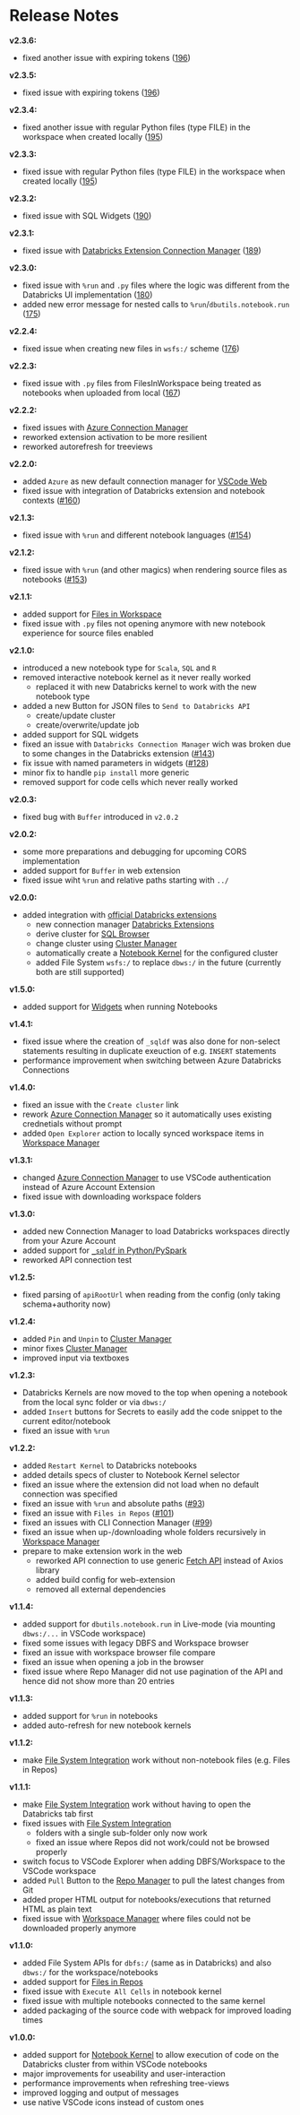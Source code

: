 # Release Notes

**v2.3.6:**
- fixed another issue with expiring tokens ([196](/../../issues/196))

**v2.3.5:**
- fixed issue with expiring tokens ([196](/../../issues/196))

**v2.3.4:**
- fixed another issue with regular Python files (type FILE) in the workspace when created locally ([195](/../../issues/195))

**v2.3.3:**
- fixed issue with regular Python files (type FILE) in the workspace when created locally ([195](/../../issues/195))

**v2.3.2:**
- fixed issue with SQL Widgets ([190](/../../issues/190))

**v2.3.1:**
- fixed issue with [Databricks Extension Connection Manager](README.md/#setup-and-configuration-databricks-extension-connection-manager) ([189](/../../issues/189))

**v2.3.0:**
- fixed issue with `%run` and `.py` files where the logic was different from the Databricks UI implementation ([180](/../../issues/180))
- added new error message for nested calls to `%run`/`dbutils.notebook.run` ([175](/../../issues/175))

**v2.2.4:**
- fixed issue when creating new files in `wsfs:/` scheme ([176](/../../issues/176))

**v2.2.3:**
- fixed issue with `.py` files from FilesInWorkspace being treated as notebooks when uploaded from local ([167](/../../issues/167))

**v2.2.2:**
- fixed issues with [Azure Connection Manager](README.md/#setup-and-configuration-azure-connection-manager)
- reworked extension activation to be more resilient
- reworked autorefresh for treeviews

**v2.2.0:**
- added `Azure` as new default connection manager for [VSCode Web](https://vscode.dev)
- fixed issue with integration of Databricks extension and notebook contexts ([#160](/../../issues/160))

**v2.1.3:**
- fixed issue with `%run` and different notebook languages ([#154](/../../issues/154))

**v2.1.2:**
- fixed issue with `%run` (and other magics) when rendering source files as notebooks ([#153](/../../issues/153))

**v2.1.1:**
- added support for [Files in Workspace](https://docs.databricks.com/files/workspace.html)
- fixed issue with `.py` files not opening anymore with new notebook experience for source files enabled

**v2.1.0:**
- introduced a new notebook type for `Scala`, `SQL` and `R`
- removed interactive notebook kernel as it never really worked
  - replaced it with new Databricks kernel to work with the new notebook type
- added a new Button for JSON files to `Send to Databricks API`
  - create/update cluster
  - create/overwrite/update job
- added support for SQL widgets
- fixed an issue with `Databricks Connection Manager` wich was broken due to some changes in the Databricks extension ([#143](/../../issues/143))
- fix issue with named parameters in widgets ([#128](/../../issues/128))
- minor fix to handle `pip install` more generic
- removed support for code cells which never really worked

**v2.0.3:**
- fixed bug with `Buffer` introduced in `v2.0.2`

**v2.0.2:**
- some more preparations and debugging for upcoming CORS implementation
- added support for `Buffer` in web extension
- fixed issue wiht `%run` and relative paths starting with `../`

**v2.0.0:**
- added integration with [official Databricks extensions](https://marketplace.visualstudio.com/items?itemName=databricks.databricks)
  - new connection manager [Databricks Extensions](README.md/#setup-and-configuration-databricks-extension-connection-manager)
  - derive cluster for [SQL Browser](README.md/#sql-browser)
  - change cluster using [Cluster Manager](README.md/#cluster-manager)
  - automatically create a [Notebook Kernel](README.md/#notebook-kernel) for the configured cluster
  - added File System `wsfs:/` to replace `dbws:/` in the future (currently both are still supported)

**v1.5.0:**
- added support for [Widgets](README.md/#widgets) when running Notebooks

**v1.4.1:**
- fixed issue where the creation of `_sqldf` was also done for non-select statements resulting in duplicate exeuction of e.g. `INSERT` statements
- performance improvement when switching between Azure Databricks Connections

**v1.4.0:**
- fixed an issue with the `Create cluster` link
- rework [Azure Connection Manager](README.md/#setup-and-configuration-azure-connection-manager) so it automatically uses existing crednetials without prompt
- added `Open Explorer` action to locally synced workspace items in [Workspace Manager](README.md/#workspace-manager)

**v1.3.1:**
- changed [Azure Connection Manager](README.md/#setup-and-configuration-azure-connection-manager) to use VSCode authentication instead of Azure Account Extension
- fixed issue with downloading workspace folders

**v1.3.0:**
- added new Connection Manager to load Databricks workspaces directly from your Azure Account
- added support for [`_sqldf` in Python/PySpark](https://docs.databricks.com/notebooks/notebooks-use.html#implicit-sql-df)
- reworked API connection test

**v1.2.5:**
- fixed parsing of `apiRootUrl` when reading from the config (only taking schema+authority now)

**v1.2.4:**
- added `Pin` and `Unpin` to [Cluster Manager](README.md/#cluster-manager)
- minor fixes [Cluster Manager](README.md/#cluster-manager)
- improved input via textboxes

**v1.2.3:**
- Databricks Kernels are now moved to the top when opening a notebook from the local sync folder or via `dbws:/`
- added `Insert` buttons for Secrets to easily add the code snippet to the current editor/notebook
- fixed an issue with `%run`

**v1.2.2:**
- added `Restart Kernel` to Databricks notebooks
- added details specs of cluster to Notebook Kernel selector
- fixed an issue where the extension did not load when no default connection was specified
- fixed an issue with `%run` and absolute paths ([#93](/../../issues/93))
- fixed an issue with `Files in Repos` ([#101](/../../issues/101))
- fixed an issues with CLI Connection Manager ([#99](/../../issues/99))
- fixed an issue when up-/downloading whole folders recursively in [Workspace Manager](README.md/#workspace-manager)
- prepare to make extension work in the web
  - reworked API connection to use generic [Fetch API](https://developer.mozilla.org/en-US/docs/Web/API/Fetch_API) instead of Axios library
  - added build config for web-extension
  - removed all external dependencies

**v1.1.4:**
- added support for `dbutils.notebook.run` in Live-mode (via mounting `dbws:/...` in VSCode workspace)
- fixed some issues with legacy DBFS and Workspace browser
- fixed an issue with workspace browser file compare
- fixed an issue when opening a job in the browser
- fixed issue where Repo Manager did not use pagination of the API and hence did not show more than 20 entries

**v1.1.3:**
- added support for `%run` in notebooks
- added auto-refresh for new notebook kernels

**v1.1.2:**
- make [File System Integration](README.md/#file-system-integration) work without non-notebook files (e.g. Files in Repos)

**v1.1.1:**
- make [File System Integration](README.md/#file-system-integration) work without having to open the Databricks tab first
- fixed issues with [File System Integration](README.md/#file-system-integration)
  - folders with a single sub-folder only now work
  - fixed an issue where Repos did not work/could not be browsed properly
- switch focus to VSCode Explorer when adding DBFS/Workspace to the VSCode workspace
- added `Pull` Button to the [Repo Manager](README.md/#repo-manager) to pull the latest changes from Git
- added proper HTML output for notebooks/executions that returned HTML as plain text
- fixed issue with [Workspace Manager](README.md/#workspace-manager) where files could not be downloaded properly anymore

**v1.1.0:**
- added File System APIs for `dbfs:/` (same as in Databricks) and also `dbws:/` for the workspace/notebooks
- added support for [Files in Repos](https://docs.databricks.com/repos/work-with-notebooks-other-files.html)
- fixed issue with `Execute All Cells` in notebook kernel
- fixed issue with multiple notebooks connected to the same kernel
- added packaging of the source code with webpack for improved loading times

**v1.0.0:**
- added support for [Notebook Kernel](README.md/#notebook-kernel) to allow execution of code on the Databricks cluster from within VSCode notebooks
- major improvements for useability and user-interaction
- performance improvements when refreshing tree-views
- improved logging and output of messages
- use native VSCode icons instead of custom ones
